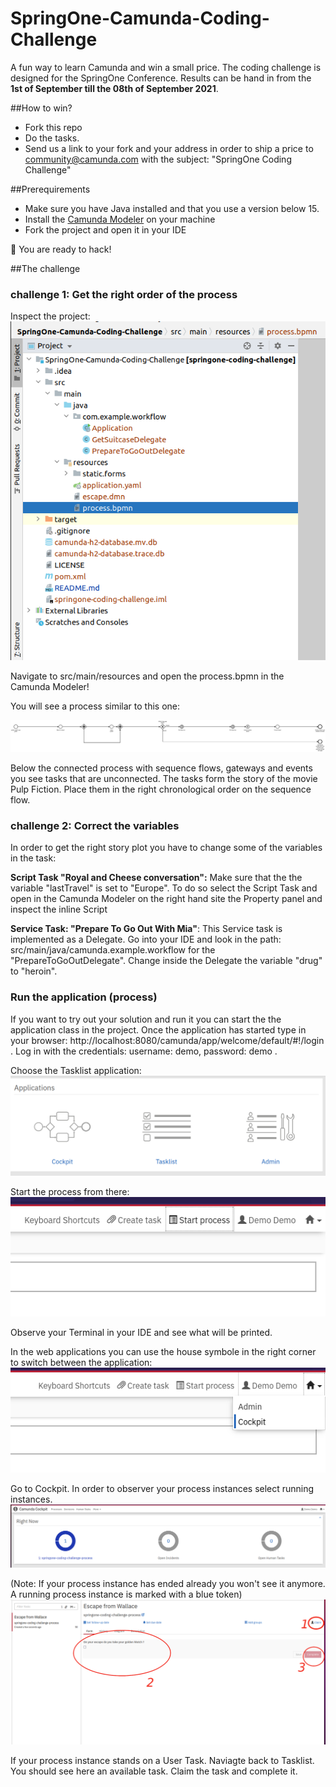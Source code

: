 # SpringOne-Camunda-Coding-Challenge
A fun way to learn Camunda and win a small price. The coding challenge is designed for the SpringOne Conference. Results can be hand in from the **1st of September till the 08th of September 2021**. 

##How to win? 
- Fork this repo
- Do the tasks.
- Send us a link to your fork and your address in order to ship a price to community@camunda.com with the subject: "SpringOne Coding Challenge"

##Prerequirements 
- Make sure you have Java installed and that you use a version below 15. 
- Install the [Camunda Modeler](https://camunda.com/download/modeler/) on your machine
- Fork the project and open it in your IDE

:tada: You are ready to hack!

##The challenge

### challenge 1: Get the right order of the process
Inspect the project:
![project structure](/img/project.png)

Navigate to src/main/resources and open the process.bpmn in the Camunda Modeler! 

You will see a process similar to this one: 

![project structure](/img/process-without-tasks.png)

Below the connected process with sequence flows, gateways and events you see tasks that are unconnected. The tasks form the story of the movie Pulp Fiction. Place them in the right chronological order on the sequence flow.

### challenge 2: Correct the variables

In order to get the right story plot you have to change some of the variables in the task: 

**Script Task "Royal and Cheese conversation":** 
Make sure that the the variable "lastTravel" is set to "Europe". To do so select the Script Task and open in the Camunda Modeler on the right hand site the Property panel and inspect the inline Script

**Service Task: "Prepare To Go Out With Mia"**: 
This Service task is implemented as a Delegate. Go into your IDE and look in the path: src/main/java/camunda.example.workflow for the "PrepareToGoOutDelegate". Change inside the Delegate the variable "drug" to "heroin". 

### Run the application (process)
If you want to try out your solution and run it you can start the the application class in the project. Once the application has started type in your browser: http://localhost:8080/camunda/app/welcome/default/#!/login . Log in with the credentials: username: demo, password: demo .

Choose the Tasklist application:
![project structure](/img/applications.png)

Start the process from there:
![project structure](/img/startProcess.png)

Observe your Terminal in your IDE and see what will be printed.

In the web applications you can use the house symbole in the right corner to switch between the application: 
![project structure](/img/house.png)

Go to Cockpit. In order to observer your process instances select running instances. 
![cockpit](/img/cockpit.png)

(Note: If your process instance has ended already you won't see it anymore. A running process instance is marked with a blue token)
![user task](/img/usertask.png)

If your process instance stands on a User Task. Naviagte back to Tasklist. You should see here an available task. Claim the task and complete it. 








